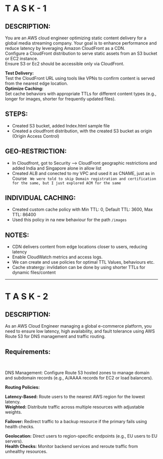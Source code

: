 # T A S K - 1 
## DESCRIPTION:
You are an AWS cloud engineer optimizing static content delivery for a global media streaming company. Your goal is to enhance performance and reduce latency by leveraging Amazon CloudFront as a CDN. <br />
Configure a CloudFront distribution to serve static assets from an S3 bucket or EC2 instance. 
<br />
Ensure S3 or Ec2 should be accessible only via CloudFront. <br />

**Test Delivery:** 
<br />
Test the CloudFront URL using tools like VPNs to confirm content is served from the nearest edge location.
<br />
**Optimize Caching:** 
<br />
Set cache behaviors with appropriate TTLs for different content types (e.g., longer for images, shorter for frequently updated files). 
<br />

## STEPS:
 - Created S3 bucket, added Index.html sample file
 - Created a cloudfront distribution, with the created S3 bucket as origin (Origin Access Control)

## GEO-RESTRICTION:
  - In Cloudfront, got to Security --> CloudFront geographic restrictions and added India and Singapore alone in allow list
  - Created ALB and conected to my VPC and used it as CNAME, just as in Course
    ` We were told to skip Domain registration and certification for the same, but I just explored ACM for the same`
    

## INDIVIDUAL CACHING:
  - Created custom cache policy with Min TTL: 0, Default TTL: 3600, Max TTL: 86400
  - Used this policy in na new behaviour for the path `/images`

## NOTES:
  - CDN delivers content from edge locations closer to users, reducing latency
  - Enable CloudWatch metrics and access logs.
  - We can create and use policies for optimal TTL Values, behaviours etc.
  - Cache stratergy: invlidation can be done by using shorter TTLs for dynamic files/content

<hr />


# T A S K - 2
## DESCRIPTION:

As an AWS Cloud Engineer managing a global e-commerce platform, you need to ensure low latency, high availability, and fault tolerance using AWS Route 53 for DNS management and traffic routing.
## **Requirements:**
<br />

DNS Management: Configure Route 53 hosted zones to manage domain and subdomain records (e.g., A/AAAA records for EC2 or load balancers). 
<br />

**Routing Policies:**
<br />

**Latency-Based:** Route users to the nearest AWS region for the lowest latency. 
<br />
**Weighted:** Distribute traffic across multiple resources with adjustable weights.
<br />

**Failover:** Redirect traffic to a backup resource if the primary fails using health checks. 

**Geolocation:** Direct users to region-specific endpoints (e.g., EU users to EU servers).
<br />
**Health Checks:** Monitor backend services and reroute traffic from unhealthy resources.
<br />
